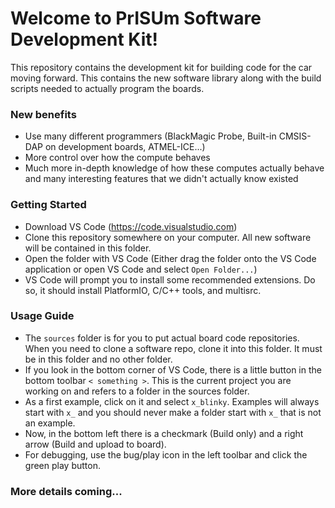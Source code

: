 # Welcome to PrISUm Software Development Kit!
This repository contains the development kit for building code for the car moving forward. This contains the new software library along with the build scripts needed to actually program the boards.

### New benefits
 - Use many different programmers (BlackMagic Probe, Built-in CMSIS-DAP on development boards, ATMEL-ICE...) 
 - More control over how the compute behaves
 - Much more in-depth knowledge of how these computes actually behave and many interesting features that we didn't actually know existed
 

### Getting Started
 - Download VS Code (https://code.visualstudio.com)
 - Clone this repository somewhere on your computer. All new software will be contained in this folder.
 - Open the folder with VS Code (Either drag the folder onto the VS Code application or open VS Code and select `Open Folder...`)
 - VS Code will prompt you to install some recommended extensions. Do so, it should install PlatformIO, C/C++ tools, and multisrc.
 
### Usage Guide
 - The `sources` folder is for you to put actual board code repositories. When you need to clone a software repo, clone it into this folder. It must be in this folder and no other folder.
 - If you look in the bottom corner of VS Code, there is a little button in the bottom toolbar `< something >`. This is the current project you are working on and refers to a folder in the sources folder.
 - As a first example, click on it and select `x_blinky`. Examples will always start with `x_` and you should never make a folder start with `x_` that is not an example.
 - Now, in the bottom left there is a checkmark (Build only) and a right arrow (Build and upload to board).
 - For debugging, use the bug/play icon in the left toolbar and click the green play button. 
 
### More details coming...
